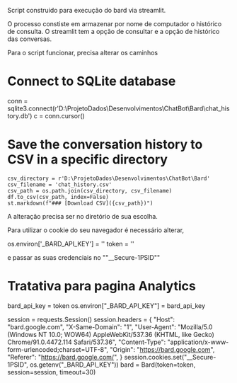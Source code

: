Script construido para execução do bard via streamlit.

O processo constiste em armazenar por nome de computador o histórico de consulta.
O streamlit tem a opção de consultar e a opção de histórico das conversas.


Para o script funcionar, precisa alterar os caminhos 
# Connect to SQLite database
conn = sqlite3.connect(r'D:\ProjetoDados\Desenvolvimentos\ChatBot\Bard\chat_history.db')
c = conn.cursor()

# Save the conversation history to CSV in a specific directory
    csv_directory = r'D:\ProjetoDados\Desenvolvimentos\ChatBot\Bard'
    csv_filename = 'chat_history.csv'
    csv_path = os.path.join(csv_directory, csv_filename)
    df.to_csv(csv_path, index=False)
    st.markdown(f"### [Download CSV]({csv_path})")

A alteração precisa ser no diretório de sua escolha.

Para utilizar o cookie do seu navegador é necessário alterar,

os.environ['_BARD_API_KEY'] = ''
token = ''

e passar as suas credenciais no ""__Secure-1PSID""

# Tratativa para pagina Analytics
bard_api_key = token
os.environ["_BARD_API_KEY"] = bard_api_key

session = requests.Session()
session.headers = {
    "Host": "bard.google.com",
    "X-Same-Domain": "1",
    "User-Agent": "Mozilla/5.0 (Windows NT 10.0; WOW64) AppleWebKit/537.36 (KHTML, like Gecko) Chrome/91.0.4472.114 Safari/537.36",
    "Content-Type": "application/x-www-form-urlencoded;charset=UTF-8",
    "Origin": "https://bard.google.com",
    "Referer": "https://bard.google.com/",
}
session.cookies.set("__Secure-1PSID", os.getenv("_BARD_API_KEY"))
bard = Bard(token=token, session=session, timeout=30)





